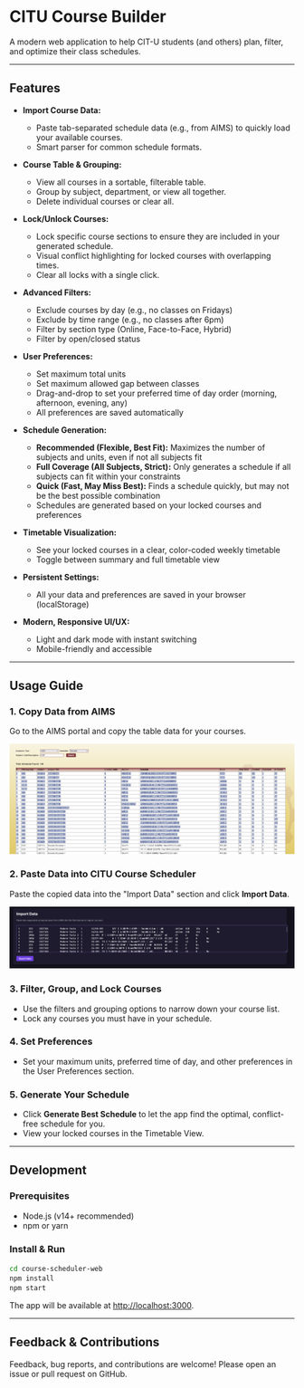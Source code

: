# CITU Course Builder

A modern web application to help CIT-U students (and others) plan, filter, and optimize their class schedules.

---

## Features

- **Import Course Data:**
  - Paste tab-separated schedule data (e.g., from AIMS) to quickly load your available courses.
  - Smart parser for common schedule formats.

- **Course Table & Grouping:**
  - View all courses in a sortable, filterable table.
  - Group by subject, department, or view all together.
  - Delete individual courses or clear all.

- **Lock/Unlock Courses:**
  - Lock specific course sections to ensure they are included in your generated schedule.
  - Visual conflict highlighting for locked courses with overlapping times.
  - Clear all locks with a single click.

- **Advanced Filters:**
  - Exclude courses by day (e.g., no classes on Fridays)
  - Exclude by time range (e.g., no classes after 6pm)
  - Filter by section type (Online, Face-to-Face, Hybrid)
  - Filter by open/closed status

- **User Preferences:**
  - Set maximum total units
  - Set maximum allowed gap between classes
  - Drag-and-drop to set your preferred time of day order (morning, afternoon, evening, any)
  - All preferences are saved automatically

- **Schedule Generation:**
  - **Recommended (Flexible, Best Fit):** Maximizes the number of subjects and units, even if not all subjects fit
  - **Full Coverage (All Subjects, Strict):** Only generates a schedule if all subjects can fit within your constraints
  - **Quick (Fast, May Miss Best):** Finds a schedule quickly, but may not be the best possible combination
  - Schedules are generated based on your locked courses and preferences

- **Timetable Visualization:**
  - See your locked courses in a clear, color-coded weekly timetable
  - Toggle between summary and full timetable view

- **Persistent Settings:**
  - All your data and preferences are saved in your browser (localStorage)

- **Modern, Responsive UI/UX:**
  - Light and dark mode with instant switching
  - Mobile-friendly and accessible

---

## Usage Guide

### 1. Copy Data from AIMS

Go to the AIMS portal and copy the table data for your courses.

![Guide to copying data from AIMS](course-scheduler-web/src/assets/Guide1.PNG)

### 2. Paste Data into CITU Course Scheduler

Paste the copied data into the "Import Data" section and click **Import Data**.

![Guide to pasting data into CITUCourseBuilder](course-scheduler-web/src/assets/Guide2.PNG)

### 3. Filter, Group, and Lock Courses

- Use the filters and grouping options to narrow down your course list.
- Lock any courses you must have in your schedule.

### 4. Set Preferences

- Set your maximum units, preferred time of day, and other preferences in the User Preferences section.

### 5. Generate Your Schedule

- Click **Generate Best Schedule** to let the app find the optimal, conflict-free schedule for you.
- View your locked courses in the Timetable View.

---

## Development

### Prerequisites

- Node.js (v14+ recommended)
- npm or yarn

### Install & Run

```bash
cd course-scheduler-web
npm install
npm start
```

The app will be available at [http://localhost:3000](http://localhost:3000).

---

## Feedback & Contributions

Feedback, bug reports, and contributions are welcome! Please open an issue or pull request on GitHub.
